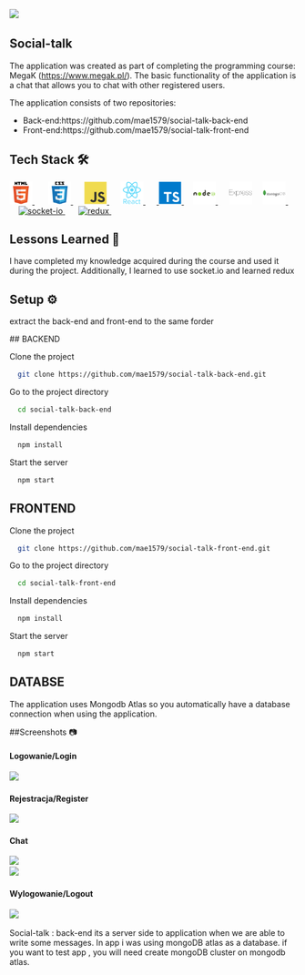 <a href="https://files.fm/f/xxn4n3gfp"><img src="https://files.fm/thumb_show.php?i=xxn4n3gfp"></a>
## Social-talk
The application was created as part of completing the programming course: MegaK (https://www.megak.pl/).
The basic functionality of the application is a chat that allows you to chat with other registered users.

The application consists of two repositories:
<ul>
  <li>Back-end:https://github.com/mae1579/social-talk-back-end </li>
  <li>Front-end:https://github.com/mae1579/social-talk-front-end </li>
</ul>

## Tech Stack 🛠️ 
<p align="left"><a href="https://www.w3.org/html/" target="_blank" rel="noreferrer"> <img src="https://raw.githubusercontent.com/devicons/devicon/master/icons/html5/html5-original-wordmark.svg" alt="html5" width="40" height="40"/> </a>&nbsp; &nbsp;&nbsp;&nbsp; <a href="https://www.w3schools.com/css/" target="_blank" rel="noreferrer"> <img src="https://raw.githubusercontent.com/devicons/devicon/master/icons/css3/css3-original-wordmark.svg" alt="css3" width="40" height="40"/> </a>&nbsp;&nbsp;&nbsp;&nbsp; <a href="https://developer.mozilla.org/en-US/docs/Web/JavaScript" target="_blank" rel="noreferrer"> <img src="https://raw.githubusercontent.com/devicons/devicon/master/icons/javascript/javascript-original.svg" alt="javascript" width="40" height="40"/> </a>&nbsp;&nbsp;&nbsp;&nbsp; <a href="https://reactjs.org/" target="_blank" rel="noreferrer"> <img src="https://raw.githubusercontent.com/devicons/devicon/master/icons/react/react-original-wordmark.svg" alt="react" width="40" height="40"/> </a>&nbsp; &nbsp;&nbsp;&nbsp;<a href="https://www.typescriptlang.org/" target="_blank" rel="noreferrer"> <img src="https://raw.githubusercontent.com/devicons/devicon/master/icons/typescript/typescript-original.svg" alt="typescript" width="40" height="40"/> </a> &nbsp;&nbsp;&nbsp; <a href="https://nodejs.org" target="_blank" rel="noreferrer"> <img src="https://raw.githubusercontent.com/devicons/devicon/master/icons/nodejs/nodejs-original-wordmark.svg" alt="nodejs" width="40" height="40"/> </a>&nbsp; &nbsp;&nbsp;&nbsp;<img height="40" width="40" src="https://raw.githubusercontent.com/github/explore/80688e429a7d4ef2fca1e82350fe8e3517d3494d/topics/express/express.png" />&nbsp;&nbsp;&nbsp;&nbsp;
  <a href="https://www.mongodb.com/" target="_blank" rel="noreferrer"> <img src="https://raw.githubusercontent.com/github/explore/80688e429a7d4ef2fca1e82350fe8e3517d3494d/topics/mongodb/mongodb.png" alt="mongodb" width="40" height="40"/> </a>&nbsp; &nbsp;&nbsp;&nbsp; 
<a href="https://socket.io/" rel="noreferrer"> <img src="https://socket.io/images/logo.svg" alt="socket-io" width="40" height="40"/> </a>&nbsp; &nbsp;&nbsp;&nbsp; 
 <a href="https://redux.js.org/" rel="noreferrer"> <img src="https://d33wubrfki0l68.cloudfront.net/0834d0215db51e91525a25acf97433051f280f2f/c30f5/img/redux.svg" alt="redux" width="40" height="40"/> </a>&nbsp; &nbsp;&nbsp;&nbsp; 
</p>


## Lessons Learned 📝
<p>I have completed my knowledge acquired during the course and used it during the project.
Additionally, I learned to use socket.io and learned redux</p>

## Setup ⚙️
<p>extract the back-end and front-end to the same forder</p>
## BACKEND

Clone the project

```bash
  git clone https://github.com/mae1579/social-talk-back-end.git
```

Go to the project directory

```bash
  cd social-talk-back-end
```

Install dependencies

```bash
  npm install
```

Start the server

```bash
  npm start
```

## FRONTEND

Clone the project

```bash
  git clone https://github.com/mae1579/social-talk-front-end.git
```

Go to the project directory

```bash
  cd social-talk-front-end
```

Install dependencies

```bash
  npm install
```

Start the server

```bash
  npm start
```
## DATABSE
<p>The application uses Mongodb Atlas so you automatically have a database connection when using the application.</p>

##Screenshots 📷

<h4>Logowanie/Login</h4>
<a href="https://files.fm/u/p79bkh395#/view/Logowanie.PNG"><img src="https://files.fm/thumb_show.php?i=f8jga8z7f"></a>

<h4>Rejestracja/Register</h4>
<a href="https://files.fm/u/p79bkh395#/view/Zak%C5%82adanie%20konta.PNG"><img src="https://files.fm/thumb_show.php?i=6pkvx7xet"></a>

<h4>Chat</h4>

<a href="https://files.fm/u/p79bkh395#/view/Rozmowa1.PNG"><img src="https://files.fm/thumb_show.php?i=mff3bxbhf"></a>
<br>
<a href="https://files.fm/u/p79bkh395#/view/rozmowa2.PNG"><img src="https://files.fm/thumb_show.php?i=56ymvxpah"></a>
<h4>Wylogowanie/Logout</h4>
<a href="https://files.fm/u/p79bkh395#/view/wylogowywwanie.PNG"><img src="https://files.fm/thumb_show.php?i=wwkasmuer"></a>

Social-talk : back-end its a server side to application when we are able to write some messages.
In app i was using mongoDB atlas as a database.
if you want to test app , you will need create mongoDB cluster on mongodb atlas.
